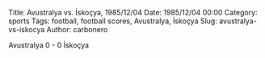 Title: Avustralya vs. İskoçya, 1985/12/04
Date: 1985/12/04 00:00
Category: sports
Tags: football, football scores, Avustralya, İskoçya
Slug: avustralya-vs-iskocya
Author: carbonero


Avustralya 0 - 0 İskoçya
